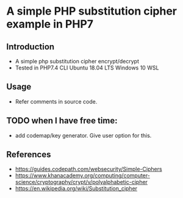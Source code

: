 # A simple PHP substitution cipher example in PHP7

## Introduction
* A simple php substitution cipher encrypt/decrypt
* Tested in PHP7.4 CLI Ubuntu 18.04 LTS Windows 10 WSL

## Usage
* Refer comments in source code.

## TODO when I have free time:
* add codemap/key generator. Give user option for this.

## References
* https://guides.codepath.com/websecurity/Simple-Ciphers
* https://www.khanacademy.org/computing/computer-science/cryptography/crypt/v/polyalphabetic-cipher
* https://en.wikipedia.org/wiki/Substitution_cipher